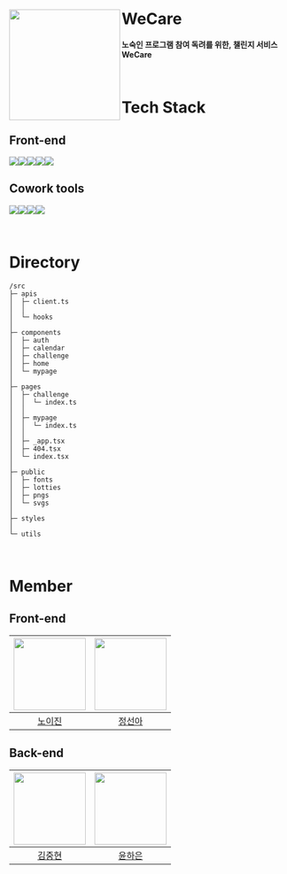 # <a href="https://team-ollie.github.io/WeCare-FE/main"><img src="https://github.com/team-Ollie/WeCare-FE/assets/52371699/a50357ab-a196-4b63-af5d-aa8f94119c6a" align="left" width="200"></a> **WeCare**

**노숙인 프로그램 참여 독려를 위한, 챌린지 서비스 WeCare**

<br />

# Tech Stack
## Front-end
<img src="https://img.shields.io/badge/nextjs-61DAFB?style=for-the-badge&logo=nextdotjs&logoColor=black"><img src="https://img.shields.io/badge/typescript-3178C6?style=for-the-badge&logo=typescript&logoColor=white"><img src="https://img.shields.io/badge/reactquery-FF4154?style=for-the-badge&logo=reactquery&logoColor=white"><img src="https://img.shields.io/badge/jotai-000000?style=for-the-badge&logo=jotai&logoColor=white"><img src="https://img.shields.io/badge/tailwindcss-06B6D4?style=for-the-badge&logo=tailwindcss&logoColor=white">


## Cowork tools
<img src="https://img.shields.io/badge/Notion-%23000000.svg?style=for-the-badge&logo=notion&logoColor=white"><img src="https://img.shields.io/badge/postman-FF6C37?style=for-the-badge&logo=postman&logoColor=white"><img src="https://img.shields.io/badge/github-181717?style=for-the-badge&logo=github&logoColor=white"><img src="https://img.shields.io/badge/git-F05032?style=for-the-badge&logo=git&logoColor=white">



<br/>

# Directory

```
/src
├─ apis
│  ├─ client.ts
│  │
│  └─ hooks
│
├─ components
│  ├─ auth
│  ├─ calendar
│  ├─ challenge
│  ├─ home
│  └─ mypage
│  
├─ pages
│  ├─ challenge
│  │  └─ index.ts
│  │
│  ├─ mypage
│  │  └─ index.ts
│  │
│  ├─ _app.tsx
│  ├─ 404.tsx
│  └─ index.tsx
│
├─ public
│  ├─ fonts
│  ├─ lotties
│  ├─ pngs
│  └─ svgs
│  
├─ styles
│ 
└─ utils 

```
<br />

# Member
## Front-end

| <img src="https://github.com/leejin-rho.png" width="130" height="130"> | <img src ="https://github.com/iOdiO89.png" width="130" height="130"> | 
| :---------------------------------------------------------------------------------------: | :----------------------------------------------------------------------------------------: |
|         [노이진](https://github.com/leejin-rho)                             |      [정선아](https://github.com/iOdiO89)                  |

## Back-end

| <img src="https://github.com/JoongHyun-Kim.png" width="130" height="130"> | <img src ="https://github.com/Haeun-Y.png" width="130" height="130"> | 
| :---------------------------------------------------------------------------------------: | :----------------------------------------------------------------------------------------: |
|                         [김중현](https://github.com/JoongHyun-Kim)                           |                          [윤하은](https://github.com/Haeun-Y)                            |
